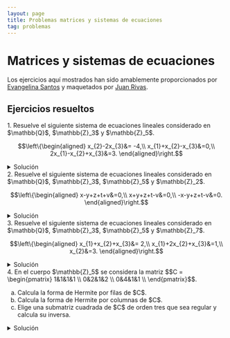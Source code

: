 ```yaml
---
layout: page
title: Problemas matrices y sistemas de ecuaciones
tag: problemas
---
```

<style>
@media (min-width: 38em) {
  html {
    font-size: 18px;
  }
}

.container {
    max-width: 56rem;
    }
    @media (min-width: 38em) {
    .container {
        max-width: 38rem;
    }
    }
    @media (min-width: 56em) {
    .container {
        max-width: 56rem;
    }
}


body {
  counter-reset: article;
}

article:before {
  counter-increment: article;
  content: counter(article) ". ";
}
</style>

# Matrices y sistemas de ecuaciones

Los ejercicios aquí mostrados han sido amablemente proporcionados por [Evangelina Santos](https://www.ugr.es/~esantos/) y maquetados por [Juan Rivas](https://github.com/MrRiversGit).

## Ejercicios resueltos 

<article>
Resuelve el siguiente sistema de ecuaciones lineales considerado en $\mathbb{Q}$, $\mathbb{Z}_3$ y $\mathbb{Z}_5$.

$$\left\{\begin{aligned} x_{2}-2x_{3}&= -4,\\ x_{1}+x_{2}-x_{3}&=0,\\ 2x_{1}-x_{2}+x_{3}&=3. \end{aligned}\right.$$
<details>
<summary>Solución</summary>
Usaremos el método de Gauss-Jordan, que consiste en encontrar la forma escalonada reducida del sistema de ecuaciones. Trabajaremos directamente en la matriz de coeficientes ampliada. 

<h3>Coeficientes en $\mathbb{Q}$</h3>
En primer lugar buscamos el pivote en la primera posición de la fila uno, en este caso intercambiando las posiciones de las ecuaciones una y dos:

$$\left(\begin{array}{ccc|c}
0 & 1 & -2 & -4\\
1 & 1 & -1 & 0\\
2 & -1 & 1 & 3
\end{array}\right)\sim_{f_1\rightarrow f_2} 
\left(\begin{array}{ccc|c}
\boxed{1} & 1 & -1 & 0\\
0 & 1 & -2 & -4\\
2 & -1 & 1 & 3
\end{array}\right).$$

Ahora utilizamos el pivote para hacer ceros debajo de él, por medio de una operación elemental del tipo: a la fila $j$ se le resta la fila uno multiplicada por el coeficiente $a_{j1}$. En este caso solo hay que realizarlo para la fila tres:

$$\left(\begin{array}{ccc|c}
\boxed{1} & 1 & -1 & 0\\
0 & 1 & -2 & -4\\
2 & -1 & 1 & 3
\end{array}\right)
\sim_{f_3-2f_1\rightarrow f_3}  
\left(\begin{array}{ccc|c}
\boxed{1} & 1 & -1 & 0\\
0 & 1 & -2 & -4\\
0 & -3 & 3 & 3
\end{array}\right).$$

Ahora procedemos de un modo similar con el pivote de la segunda ecuación, que ya está en la posición deseada, con él hacemos cero todos los elementos que están en su columna, tanto debajo como encima:

$$  
\left(\begin{array}{ccc|c}
\boxed{1} & 1 & -1 & 0\\
0 & \boxed{1} & -2 & -4\\
0 & -3 & 3 & 3
\end{array}\right)\sim_{f_1-f_2\rightarrow f_1}  
\left(\begin{array}{ccc|c}
\boxed{1} & 0 & 1 & 4\\
0 & \boxed{1} & -2 & -4\\
0 & -3 & 3 & 3
\end{array}\right)\sim_{f_3+3f_2\rightarrow f_3}  
\left(\begin{array}{ccc|c}
\boxed{1} & 0 & 1 & 4\\
0 & \boxed{1} & -2 & -4\\
0 & 0 & -3 & -9
\end{array}\right).$$

Por último, normalizamos la tercera fila dividiéndola por menos tres:

$$\left(\begin{array}{ccc|c}
\boxed{1} & 0 & 1 & 4\\
0 & \boxed{1} & -2 & -4\\
0 & 0 & -3 & -9
\end{array}\right)
\sim_{-\frac{1}{3}f_3\rightarrow f_3}\left(\begin{array}{ccc|c}
\boxed{1} & 0 & 1 & 4\\
0 & \boxed{1} & -2 & -4\\
0 & 0 & \boxed{1} & 3
\end{array}\right).$$

Por último usamos este pivote para hacer ceros el resto de entradas de su columna:

$$\left(\begin{array}{ccc|c}
\boxed{1} & 0 & 1 & 4\\
0 & \boxed{1} & -2 & -4\\
0 & 0 & \boxed{1} & 3
\end{array}\right)
\sim_{f_1-f_3\rightarrow f_1}\left(\begin{array}{ccc|c}
\boxed{1} & 0 & 0 & 1\\
0 & \boxed{1} & -2 & -4\\
0 & 0 & \boxed{1} & -3
\end{array}\right)\sim_{f_2+2f_3\rightarrow f_2}\left(\begin{array}{ccc|c}
\boxed{1} & 0 & 0 & 1\\
0 & \boxed{1} & 0 & 2\\
0 & 0 & \boxed{1} & 3
\end{array}\right).$$

Comprobemos el resultado obtenido con <code>sage</code>.

<div class="sage">
<script type="text/x-sage">
A=matrix(QQ,[[0,1,-2,-4],[1,1,-1,0],[2,-1,1,3]])
show(A,"~",A.rref())
</script>
</div>  


El sistema asociado a esta matriz tiene exactamente las mismas soluciones que el de partida (son sistemas equivalentes), y ha quedado de la siguiente manera:

$$
\left\{\begin{aligned}
x_{1}&= 1,\\
x_{2}&=2,\\
x_{3}&=3.
\end{aligned}\right.
$$

Luego es un sistema compatible determinado, y su única solución es $$(1,2,3).$$

<h3> Coeficientes en $\mathbb{Z}_3$ </h3>

En primer lugar vamos a substituir los coeficientes por representantes en $\{0,1,2\}$:

$$\left(\begin{array}{ccc|c}
0 & 1 & 1 & 2\\
1 & 1 & 2 & 0\\
2 & 2 & 1 & 0
\end{array}\right).$$

Y ahora calculamos la forma escalonada reducida por filas de esa matriz. Buscamos un pivote para la primera columna, que puede ser perfectamente el primer elemento de la segunda fila.

$$\left(\begin{array}{ccc|c}
0 & 1 & 1 & 2\\
1 & 1 & 2 & 0\\
2 & 2 & 1 & 0
\end{array}\right)\sim_{f_1\rightarrow f_2}\left(\begin{array}{ccc|c}
\boxed{1} & 1 & 2 & 0\\
0 & 1 & 1 & 2\\
2 & 2 & 1 & 0
\end{array}\right).$$

Para eliminar la otra entrada no nula de la primera columna, que está en la tercera fila, multiplicamos la primera por $-2$ y se lo sumamos a la última fila. Como $-2$ módulo $3$ es $1$, esto equivale a sumarle a la tercera la primera fila.

$$\left(\begin{array}{ccc|c}
\boxed{1} & 1 & 2 & 0\\
0 & 1 & 1 & 2\\
2 & 2 & 1 & 0
\end{array}\right)\sim_{f_3+f_1\rightarrow f_3}\left(\begin{array}{ccc|c}
\boxed{1} & 1 & 2 & 0\\
0 & 1 & 1 & 2\\
0 & 0 & 0 & 0
\end{array}\right).$$

Ahora señalamos (ya está hecho) el pivote de la segunda fila y lo usamos para hacer cero el resto de posiciones de su columna:

$$\left(\begin{array}{ccc|c}
\boxed{1} & 1 & 2 & 0\\
0 & \boxed{1} & 1 & 2\\
0 & 0 & 0 & 0
\end{array}\right)\sim_{f_1+2f_2\rightarrow f_1}
\left(\begin{array}{ccc|c}
\boxed{1} & 0 & 1 & 1\\
0 & \boxed{1} & 1 & 2\\
0 & 0 & 0 & 0
\end{array}\right).
$$

Obtenemos así la forma escalonada reducida de nuestra matriz de coeficientes ampliada. 


Comprobemos el resultado obtenido con <code>sage</code>.

<div class="sage">
<script type="text/x-sage">
A=matrix(GF(3),[[0,1,-2,-4],[1,1,-1,0],[2,-1,1,3]])
show(A,"~",A.rref())
</script>
</div>  

Puesto que la tercera fila ha quedado $0=0$, la correspondiente ecuación  se puede eliminar, quedando el siguiente sistema que es equivalente al de partida:

$$
\left\{\begin{aligned}
x_{1}+x_3&= 1,\\
x_{2}+x_3&=2.\\
\end{aligned}\right.
$$

Donde podemos despejar $x_1$ y $x_2$ (que son las incógnitas que corresponden con los pivotes) y usar $x_3$ como parámetro (la incógnita restante), quedando las soluciones parametrizadas de la siguiente forma:

$$
\left.\begin{aligned}
x_{1}&= 1+2\lambda\\
x_{2}&=2+2\lambda\\
x_3&=\lambda 
\end{aligned}\right\}, \lambda \in \mathbb{Z}_3.
$$

Luego este sistema tiene el siguiente conjunto de soluciones:

$$\{ (1,2,0), (0,1,1),(2,0,2)\}.$$

Por tanto, en el caso de tomar coeficientes en $\mathbb{Z}_3$, obtenemos un sistema compatible indeterminado.

<h3>Coeficientes en $\mathbb{Z}_5$</h3>

En primer lugar vamos a sustituir los coeficientes por sus respectivos  representantes en $\{0,1,2,3,4\}$:

$$\left(\begin{array}{ccc|c}
0 & 1 & 3 & 1\\
1 & 1 & 4 & 0\\
2 & 4 & 1 & 3
\end{array}\right).$$

Procedemos com en los casos anteriores, buscando un pivote con el que reducir la primera columna.

$$\left(\begin{array}{ccc|c}
0 & 1 & 3 & 1\\
1 & 1 & 4 & 0\\
2 & 4 & 1 & 3
\end{array}\right)
\sim_{f_1\rightarrow f_2}\left(\begin{array}{ccc|c}
\boxed{1} & 1 & 4 & 0\\
0 & 1 & 3 & 1\\
2 & 4 & 1 & 3
\end{array}\right) \sim_{f_3+3f_1\rightarrow f_3}\left(\begin{array}{ccc|c}
\boxed{1} & 1 & 4 & 0\\
0 & \boxed{1} & 3 & 1\\
0 & 2 & 3 & 3
\end{array}\right).$$

Procedemos con la segunda fila (y columna):

$$\left(\begin{array}{ccc|c}
\boxed{1} & 1 & 4 & 0\\
0 & \boxed{1} & 3 & 1\\
0 & 2 & 3 & 3
\end{array}\right)
\sim_{f_1+4f_2\rightarrow f_1}\left(\begin{array}{ccc|c}
\boxed{1} & 0 & 1 & 4\\
0 & \boxed{1} & 3 & 1\\
0 & 2 & 3 & 3
\end{array}\right)\sim_{f_3+3f_2\rightarrow f_3}
\left(\begin{array}{ccc|c}
\boxed{1} & 0 & 1 & 4\\
0 & \boxed{1} & 3 & 1\\
0 & 0 & 2 & 1
\end{array}\right).
$$

Teniendo en cuenta que $2^{-1}=3$ en $\mathbb{Z}_5$:

$$\left(\begin{array}{ccc|c}
\boxed{1} & 0 & 1 & 4\\
0 & \boxed{1} & 3 & 1\\
0 & 0 & 2 & 1
\end{array}\right)\sim_{3f_3\rightarrow f_3}
\left(\begin{array}{ccc|c}
\boxed{1} & 0 & 1 & 4\\
0 & \boxed{1} & 3 & 1\\
0 & 0 & \boxed{1} & 3
\end{array}\right).
$$

Por último usamos este pivote para hacer todos los ceros que sea posible:

$$\left(\begin{array}{ccc|c}
\boxed{1} & 0 & 1 & 4\\
0 & \boxed{1} & 3 & 1\\
0 & 0 & \boxed{1} & 3
\end{array}\right)\sim_{f_1+4f_3\rightarrow f_1}
\left(\begin{array}{ccc|c}
\boxed{1} & 0 & 0 & 1\\
0 & \boxed{1} & 3 & 1\\
0 & 0 & \boxed{1} & 3
\end{array}\right)\sim_{f_2+2f_3\rightarrow f_2}
\left(\begin{array}{ccc|c}
\boxed{1} & 0 & 0 & 1\\
0 & \boxed{1} & 0 & 2\\
0 & 0 & \boxed{1} & 3
\end{array}\right).
$$

Comprobemos el resultado obtenido con <code>sage</code>.

<div class="sage">
<script type="text/x-sage">
A=matrix(GF(5),[[0,1,-2,-4],[1,1,-1,0],[2,-1,1,3]])
show(A,"~",A.rref())
</script>
</div>  

Nos ha quedado el sistema (equivalente al original):

$$
\left\{\begin{aligned}
x_{1}&= 1,\\
x_{2}&=2,\\
x_{3}&=3.
\end{aligned}\right.
$$

Luego este sistema tiene una única solución:

$$(1,2,3),$$

y de esta forma es compatible determinado.
</details>
</article>

<article>
Resuelve el siguiente sistema de ecuaciones lineales considerado en $\mathbb{Q}$, $\mathbb{Z}_3$, $\mathbb{Z}_5$ y $\mathbb{Z}_2$.

$$\left\{\begin{aligned} x-y+z+t+v&=0,\\ x+y+z+t-v&=0,\\ -x-y+z+t-v&=0. \end{aligned}\right.$$

<details>
<summary>Solución</summary>

Este sistema es homogéneo, es decir, la columna de términos independientes es entera de ceros. Puesto que las operaciones elementales en esa columna siempre la mantienen igual, solo escribiremos la matriz de coeficientes. 
Además, un sistema homogéneo siempre es Compatible puesto que admite la solución $(0,0,0,0,0)$.

<h3>Coeficientes en $\mathbb{Q}$</h3>
$$\left(\begin{array}{rrrrr}
\boxed{1} & -1 & 1 & 1 & 1\\
1 & 1 & 1 & 1 & -1\\
-1 & -1 & 1 & 1 & -1
\end{array}\right)\sim_{\tiny \begin{array}{l} f_2-f_1\rightarrow f_2\\
f_3+f_1\rightarrow f_3 \end{array}} 
\left(\begin{array}{rrrrr}
\boxed{1} & -1 & 1 & 1 & 1\\
0 & 2 & 0 & 0 & -2\\
0 & -2 & 2 & 2 & 0
\end{array}\right).$$

Podemos tomar como pivote el segundo elemento de la segunda fila o utilizarla antes para hacer cero en la posición $(3,2)$. Estaríamos apartándonos del método de Gauss-Jordan, pero al ser la forma de escalonada reducida por filas de la matriz única, no importa cuál es el camino para obtenerla.

$$\left(\begin{array}{rrrrr}
\boxed{1} & -1 & 1 & 1 & 1\\
0 & 2 & 0 & 0 & -2\\
0 & -2 & 2 & 2 & 0
\end{array}\right)
\sim_{f_3+f_2\rightarrow f_3}  
\left(\begin{array}{rrrrr}
\boxed{1} & -1 & 1 & 1 & 1\\
0 & 2 & 0 & 0 & -2\\
0 & 0 & 2 & 2 & -2
\end{array}\right).$$

Ahora sí tomamos como pivote el segundo elemento de la segunda fila y con él hacemos cero todos los elementos que están en su columna; después continuamos con el pivote de la tercera fila:

$$\left(\begin{array}{rrrrr}
\boxed{1} & -1 & 1 & 1 & 1\\
0 & 2 & 0 & 0 & -2\\
0 & 0 & 2 & 2 & -2
\end{array}\right)
\sim_{\tiny \begin{array}{l} \frac{1}{2}f_2\rightarrow f_2\\
f_1+f_2\rightarrow f_1 \end{array}}\left(\begin{array}{rrrrr}
\boxed{1} & 0 & 1 & 1 & 0\\
0 & \boxed{1} & 0 & 0 & -1\\
0 & 0 & 2 & 2 & -2
\end{array}\right)\sim_{\tiny \begin{array}{l} \frac{1}{2}f_3\rightarrow f_3 \\f_1-f_3\rightarrow f_1 \end{array}} 
\left(\begin{array}{rrrrr}
\boxed{1} & 0 & 0 & 0 & 1\\
0 & \boxed{1} & 0 & 0 & -1\\
0 & 0 & \boxed{1} & 1 & -1
\end{array}\right).$$

Comprobemos el resultado obtenido con <code>sage</code>.

<div class="sage">
<script type="text/x-sage">
A=matrix(QQ,[[1,-1,1,1,1],[1,1,1,1,-1],[-1,-1,1,1,-1]])
show(A,"~",A.rref())
</script>
</div>  

Como ya tenemos una matriz escalonada reducida por filas, el sistema no puede simplificarse más. Solo queda escribir las soluciones: para ello observamos que las incógnitas $x,y$ y $z$ están listas para ser despejadas, son las que corresponden a los pivotes. Las que no corresponden a pivotes se utilizan como parámetros (o variables libres). La solución del sistema queda:  

$$\left.\begin{aligned}
x&=-\lambda_2\\
y&=\lambda_2\\
z&=-\lambda_1+\lambda_2\\
t&=\lambda_1 \\
v&=\lambda_2 
\end{aligned}\right\},   \lambda_1, \lambda_2 \in \mathbb{Q}.$$

luego es un sistema compatible Indeterminado.

<h3>Coeficientes en $\mathbb{Z}_3$</h3>
Este ejemplo es un caso muy especial, puesto que todos los coeficientes del sistema son unos y menos unos (también podrían haber sido ceros y razonaríamos igual), y estos elementos se pueden usar en cualquier cuerpo en el que $1\not = -1$. 

Si repasamos las operaciones utilizadas, son también válidas en $\mathbb{Z}_3$ y en $\mathbb{Z}_5$ (aunque multiplicar por $\frac{1}{2}$ correspondería a multiplicar por $2$ en $\mathbb{Z}_3$ o por $3$ en $\mathbb{Z}_5$).

Comprobemos el razonamiento con <code>sage</code>.

<div class="sage">
<script type="text/x-sage">
A=matrix(GF(3),[[1,-1,1,1,1],[1,1,1,1,-1],[-1,-1,1,1,-1]])
show(A,"~",A.rref())
</script>
</div> 


Las soluciones en $\mathbb{Z}_3$ serían

$$\left.\begin{aligned}
x&=2\lambda_2\\
y&=\lambda_2\\
z&=2\lambda_1+\lambda_2\\
t&=\lambda_1 \\
v&=\lambda_2 
\end{aligned}\right\},  \lambda_1, \lambda_2 \in \mathbb{Z}_3.$$

y por tanto es compatible indeterminado y tiene un total de $9$ soluciones.

<h3>Coeficientes en $\mathbb{Z}_5$</h3>

<div class="sage">
<script type="text/x-sage">
A=matrix(GF(5),[[1,-1,1,1,1],[1,1,1,1,-1],[-1,-1,1,1,-1]])
show(A,"~",A.rref())
</script>
</div> 

Como hemos comentado, la matriz escalonada reducida es la misma, luego las soluciones son:

$$\left.\begin{aligned}
x&=4\lambda_2\\
y&=\lambda_2\\
z&=4\lambda_1+\lambda_2\\
t&=\lambda_1 \\
v&=\lambda_2 
\end{aligned}\right\},  \ \lambda_1, \lambda_2 \in \mathbb{Z}_5,$$

y por tanto es compatible indeterminado y tiene un total de $25$ soluciones.

<h3>Coeficientes en $\mathbb{Z}_2$</h3>

$$\left(\begin{array}{ccccc}
\boxed{1} & 1 & 1 & 1 & 1\\
1 & 1 & 1 & 1 & 1\\
1 & 1 & 1 & 1 & 1
\end{array}\right)\sim_{\tiny \begin{array}{l} f_2-f_1\rightarrow f_2\\
f_3-f_1\rightarrow f_3 \end{array}} 
\left(\begin{array}{ccccc}
\boxed{1} & 1 & 1 & 1 & 1\\
0 & 0 & 0 & 0 & 0\\
0 & 0 & 0 & 0 & 0
\end{array}\right),$$

luego la única incógnita despejada sería $x$, y las soluciones dependerían de $4$ parámetros:

$$\left.\begin{aligned}
x&=\lambda_1+\lambda_2+\lambda_3+\lambda_4\\
y&=\lambda_1\\
z&=\lambda_2\\
t&=\lambda_3 \\
v&=\lambda_4 
\end{aligned}\right\},  \lambda_i \in \mathbb{Z}_2,\ i\in\{1,2,3,4\},$$

luego es compatible indeterminado y tiene un total de $2^4=16$ soluciones.
</details>
</article>

<article>
Resuelve el siguiente sistema de ecuaciones lineales considerado en $\mathbb{Q}$, $\mathbb{Z}_3$, $\mathbb{Z}_5$ y $\mathbb{Z}_7$.

$$\left\{\begin{aligned} x_{1}+x_{2}+x_{3}&= 2,\\ x_{1}+2x_{2}+x_{3}&=1,\\ x_{2}&=3. \end{aligned}\right.$$

<details>
<summary>Solución</summary>

Trabajaremos directamente con la matriz de coeficientes ampliada, buscando en cada caso la forma escalonada reducida por filas.

<h3>En $\mathbb{Z}_7$:</h3>

$$\left(\begin{array}{ccc|c}
\boxed{1} & 1 & 1 & 2\\
1 & 2 & 1 & 1\\
0 & 1 & 0 &  3
\end{array}\right)\sim_{f_2-f_1\rightarrow f_2}
\left(\begin{array}{ccc|c}
\boxed{1} & 1 & 1 & 2\\
0 & \boxed{1} & 0 & 6\\
0 & 1 & 0 &  3
\end{array}\right)\sim_{\tiny \begin{array}{l} f_1-f_2\rightarrow f_2\\
f_3-f_1\rightarrow f_3 \end{array}} 
\left(\begin{array}{ccc|c}
\boxed{1} & 0 & 1 & 3\\
0 & \boxed{1} & 0 & 6\\
0 & 0 & 0 &  4
\end{array}\right),
$$

$$\left(\begin{array}{ccc|c}
\boxed{1} & 0 & 1 & 3\\
0 & \boxed{1} & 0 & 6\\
0 & 0 & 0 &  4
\end{array}\right)
\sim_{2f_3\rightarrow f_3} 
\left(\begin{array}{ccc|c}
\boxed{1} & 0 & 1 & 3\\
0 & \boxed{1} & 0 &  6\\
0 & 0 & 0 & 1\\
\end{array}\right)\sim_{\tiny \begin{array}{l} f_1-3f_3\rightarrow f_1\\
f_2-6f_3\rightarrow f_2 \end{array}}
\left(\begin{array}{ccc|c}
\boxed{1} & 0 & 1 & 0\\
0 & \boxed{1} & 0 &  0\\
0 & 0 & 0 & \boxed{1}\\
\end{array}\right).
$$

Comprobemos el resultado obtenido con <code>sage</code>.

<div class="sage">
<script type="text/x-sage">
A=matrix(GF(7),[[1,1,1,2],[1,2,1,1],[0,1,0,3]])
show(A,"~",A.rref())
</script>
</div> 

En el último paso no hemos escrito las operaciones elementales puesto que se da una circunstancia muy especial: el único elemento no nulo es el pivote. Eso hace que operar con esta fila sea muy sencillo, solo borra los elementos de su columna sin cambiar nada más.

Como hay un pivote en la columna de términos independientes (es decir, aparece la ecuación $0=1$) entonces el sistema es incompatible.

<h3>En $\mathbb{Z}_5$:</h3>

$$
\left(\begin{array}{ccc|c}
\boxed{1} & 1 & 1 & 2\\
1 & 2 & 1 & 1\\
0 & 1 & 0 &  3
\end{array}\right)\sim_{f_2-f_1\rightarrow f_2}
\left(\begin{array}{ccc|c}
\boxed{1} & 1 & 1 & 2\\
0 & \boxed{1} & 0 & 4\\
0 & 1 & 0 &  3
\end{array}\right)\sim_{\tiny \begin{array}{l} f_1-f_2\rightarrow f_2\\
f_3-f_1\rightarrow f_3 \end{array}} 
\left(\begin{array}{ccc|c}
\boxed{1} & 0 & 1 & 3\\
0 & \boxed{1} & 0 & 4\\
0 & 0 & 0 &  4
\end{array}\right),
$$

$$\left(\begin{array}{ccc|c}
\boxed{1} & 0 & 1 & 3\\
0 & \boxed{1} & 0 & 4\\
0 & 0 & 0 &  4
\end{array}\right)
\sim_{4f_3\rightarrow f_3} 
\left(\begin{array}{ccc|c}
\boxed{1} & 0 & 1 & 3\\
0 & \boxed{1} & 0 &  4\\
0 & 0 & 0 & 1\\
\end{array}\right)\sim_{\tiny \begin{array}{l} f_1-3f_3\rightarrow f_1\\
f_2-4f_3\rightarrow f_2 \end{array}}
\left(\begin{array}{ccc|c}
\boxed{1} & 0 & 1 & 0\\
0 & \boxed{1} & 0 &  0\\
0 & 0 & 0 & \boxed{1}\\
\end{array}\right).
$$

Comprobemos el resultado obtenido con <code>sage</code>.

<div class="sage">
<script type="text/x-sage">
A=matrix(GF(5),[[1,1,1,2],[1,2,1,1],[0,1,0,3]])
show(A,"~",A.rref())
</script>
</div> 

Como hay un pivote en la columna de términos independientes (es decir, aparece la ecuación $0=1$), el sistema es incompatible.

<h3>En $\mathbb{Z}_3$:</h3>

$$
\left(\begin{array}{ccc|c}
\boxed{1} & 1 & 1 & 2\\
1 & 2 & 1 & 1\\
0 & 1 & 0 &  0
\end{array}\right)\sim_{f_2-f_1\rightarrow f_2}
\left(\begin{array}{ccc|c}
\boxed{1} & 1 & 1 & 2\\
0 & \boxed{1} & 0 & 4\\
0 & 1 & 0 &  3
\end{array}\right)\sim_{\tiny \begin{array}{l} f_1-f_2\rightarrow f_2\\
f_3-f_1\rightarrow f_3 \end{array}} 
\left(\begin{array}{ccc|c}
\boxed{1} & 0 & 1 & 3\\
0 & \boxed{1} & 0 & 4\\
0 & 0 & 0 &  4
\end{array}\right),
$$

$$\left(\begin{array}{ccc|c}
\boxed{1} & 0 & 1 & 3\\
0 & \boxed{1} & 0 & 4\\
0 & 0 & 0 &  4
\end{array}\right)
\sim_{4f_3\rightarrow f_3} 
\left(\begin{array}{ccc|c}
\boxed{1} & 0 & 1 & 3\\
0 & \boxed{1} & 0 &  4\\
0 & 0 & 0 & 1\\
\end{array}\right)\sim_{\tiny \begin{array}{l} f_1-3f_3\rightarrow f_1\\
f_2-4f_3\rightarrow f_2 \end{array}}
\left(\begin{array}{ccc|c}
\boxed{1} & 0 & 1 & 0\\
0 & \boxed{1} & 0 &  0\\
0 & 0 & 0 & \boxed{1}\\
\end{array}\right).
$$

Comprobemos el resultado obtenido con <code>sage</code>.

<div class="sage">
<script type="text/x-sage">
A=matrix(GF(3),[[1,1,1,2],[1,2,1,1],[0,1,0,3]])
show(A,"~",A.rref())
</script>
</div> 

Como hay un pivote en la columna de términos independientes (es decir, aparece la ecuación $0=1$), el sistema es incompatible.

<h3>En En $\mathbb{Q}$:</h3>

$$
\left(\begin{array}{ccc|c}
\boxed{1} & 1 & 1 & 2\\
1 & 2 & 1 & 1\\
0 & 1 & 0 &  3
\end{array}\right)\sim_{f_2-f_1\rightarrow f_2}
\left(\begin{array}{ccc|c}
\boxed{1} & 1 & 1 & 2\\
0 & \boxed{1} & 0 & -1\\
0 & 1 & 0 &  3
\end{array}\right)\sim_{\tiny \begin{array}{l} f_1-f_2\rightarrow f_2\\
f_3-f_1\rightarrow f_3 \end{array}} 
\left(\begin{array}{ccc|c}
\boxed{1} & 0 & 1 & 3\\
0 & \boxed{1} & 0 & -1\\
0 & 0 & 0 &  4
\end{array}\right),
$$

$$\left(\begin{array}{ccc|c}
\boxed{1} & 0 & 1 & 3\\
0 & \boxed{1} & 0 & -1\\
0 & 0 & 0 &  4
\end{array}\right)
\sim_{\frac{1}{4}f_3\rightarrow f_3} 
\left(\begin{array}{ccc|c}
\boxed{1} & 0 & 1 & 3\\
0 & \boxed{1} & 0 &  -1\\
0 & 0 & 0 & 1\\
\end{array}\right)\sim_{\tiny \begin{array}{l} f_1-3f_3\rightarrow f_1\\
f_2+f_3\rightarrow f_2 \end{array}}
\left(\begin{array}{ccc|c}
\boxed{1} & 0 & 1 & 0\\
0 & \boxed{1} & 0 &  0\\
0 & 0 & 0 & \boxed{1}\\
\end{array}\right).
$$

Comprobemos el resultado obtenido con <code>sage</code>.

<div class="sage">
<script type="text/x-sage">
A=matrix(QQ,[[1,1,1,2],[1,2,1,1],[0,1,0,3]])
show(A,"~",A.rref())
</script>
</div> 

Como hay un pivote en la columna de términos independientes (es decir, aparece la ecuación $0=1$), el sistema es incompatible.
</details>
</article>

<article>
En el cuerpo $\mathbb{Z}_5$ se considera la matriz
$$C = \begin{pmatrix} 1&1&1&1 \\ 0&2&1&2 \\ 0&4&1&1 \\ \end{pmatrix}$$.

<ol type="a">
  <li>Calcula la forma de Hermite por filas de $C$.</li>
  <li>Calcula la forma de Hermite por columnas de $C$.</li>
  <li>Elige una submatriz cuadrada de $C$ de orden tres que sea regular y calcula su inversa.</li>
</ol>

<details>
<summary>Solución</summary>
<ol type="a">
<li>Forma de Hermite por filas</li>
Realizamos operaciones elemntales por filas hasta obtener una matriz escalonada reducida por filas:

$$\left( 
\begin{array}{rrrr}
\boxed{1} & 1 & 1 & 1\\
0 & 2 & 1 & 2\\
0 & 4 & 1 & 1\\
\end{array}
\right)\sim_{\tiny \begin{array}{l} 3f_2\rightarrow f_2\end{array}}
\left(
\begin{array}{rrrr}
\boxed{1} & 1 & 1 & 1\\
0 & 1 & 3 & 1\\
0 & 4 & 1 & 1\\
\end{array}
\right)\sim_{\tiny \begin{array}{l} f_3-4f_2\rightarrow f_3\end{array}}
\left( 
\begin{array}{rrrr}
\boxed{1} & 0 & 3 & 0\\
0 & \boxed{1} & 3 & 1\\
0 & 0 & 4 & 2\\
\end{array}
\right),$$

$$\left( 
\begin{array}{rrrr}
\boxed{1} & 0 & 3 & 0\\
0 & \boxed{1} & 3 & 1\\
0 & 0 & 4 & 2\\
\end{array}
\right)\sim_{\tiny \begin{array}{l} 4f_3\rightarrow f_3\end{array}}
\left( 
\begin{array}{rrrr}
\boxed{1} & 0 & 3 & 0\\
0 & \boxed{1} & 3 & 1\\
0 & 0 &\boxed{1} & 3\\
\end{array}
\right)\sim_{\tiny \begin{array}{l} f_1-3f_3\rightarrow f_1\\
f_2-3f_3\rightarrow f_2 \end{array}}
\left(
\begin{array}{rrrr}
\boxed{1} & 0 & 0 & 1\\
0 &\boxed{1} & 0 & 2\\
0 & 0 & \boxed{1} & 3\\
\end{array}
\right).$$

Por tanto la forma de Hermite por filas es 

$$\left( 
\begin{array}{rrrr}
1 & 0 & 0 & 1\\
0 & 1 & 0 & 2\\
0 & 0 & 1 & 3\\
\end{array}
\right).$$

<li>Forma de Hermite por columnas</li>
Como el número de pivotes en la forma de Hermite por columnas coincide con el que hay en la de filas, entonces la única posibilidad es que sea 
$$\left( 
\begin{array}{rrrr}
\boxed{1} & 0 & 0 & 0\\
0 & \boxed{1} & 0 & 0\\
0 & 0 & \boxed{1} & 0\\
\end{array}
\right).$$

<li>Una submatriz cuadrada de orden tres regular y su inversa.</li>
Hay cuatro elecciones posibles, como puede comprobarse la solución solo damos un ejemplo de cómo calcularlo.
Elegimos por ejemplo las tres primeras columnas (como el determinante vale $2-4=-2=3$ en  $\mathbb{Z}_5$, es regular) y unimos una matriz identidad. Para calcular la inversa realizamos operaciones elementales por filas en las filas largas:
$$[A|I]=\left( 
\begin{array}{rrr|rrr}
\boxed{1} & 1 & 1 & 1 & 0 & 0\\
0 & 2 & 1 & 0 & 1 & 0\\
0 & 4 & 1 & 0 & 0 & 1\\
\end{array}
\right)\sim_{\tiny \begin{array}{l} 3f_2\rightarrow f_2\end{array}}
\left( 
\begin{array}{rrr|rrr}
\boxed{1} & 1 & 1 & 1 & 0 & 0\\
0 & \boxed{1} & 3 & 0 & 3 & 0\\
0 & 4 & 1 & 0 & 0 & 1\\
\end{array}
\right),$$

$$
\left( 
\begin{array}{rrr|rrr}
\boxed{1} & 1 & 1 & 1 & 0 & 0\\
0 & \boxed{1} & 3 & 0 & 3 & 0\\
0 & 4 & 1 & 0 & 0 & 1\\
\end{array}
\right)\sim_{\tiny \begin{array}{l} f_3-4f_2\rightarrow f_3\end{array}}
\left(
\begin{array}{rrr|rrr}
\boxed{1} & 0 & 3 & 1 & 2 & 0\\
0 & \boxed{1} & 3 & 0 & 3 & 0\\
0 & 0 & 4 & 0 & 3 & 1\\
\end{array}
\right),$$

$$
\left(
\begin{array}{rrr|rrr}
\boxed{1} & 0 & 3 & 1 & 2 & 0\\
0 & \boxed{1} & 3 & 0 & 3 & 0\\
0 & 0 & 4 & 0 & 3 & 1\\
\end{array}
\right)\sim_{\tiny \begin{array}{l} 4f_3\rightarrow f_3\end{array}}
\left(
\begin{array}{rrr|rrr}
\boxed{1} & 0 & 3 & 1 & 2 & 0\\
0 & \boxed{1} & 3 & 0 & 3 & 0\\
0 & 0 & \boxed{1} & 0 & 2 & 4\\
\end{array}
\right),$$

$$
\left(
\begin{array}{rrr|rrr}
\boxed{1} & 0 & 3 & 1 & 2 & 0\\
0 & \boxed{1} & 3 & 0 & 3 & 0\\
0 & 0 & \boxed{1} & 0 & 2 & 4\\
\end{array}
\right)\sim_{\tiny \begin{array}{l} f_1-3f_3\rightarrow f_1\\
f_2-3f_3\rightarrow f_2 \end{array}}
\left( 
\begin{array}{rrr|rrr}
\boxed{1} & 0 & 0 & 1 & 1 & 3\\
0 & \boxed{1} & 0 & 0 & 2 & 3\\
0 & 0 & \boxed{1} & 0 & 2 & 4\\
\end{array}
\right)=[I|A^{-1}].$$
que comprobamos que es inversa:
$$\left( 
\begin{array}{rrr}
1 & 1 & 1 \\
0 & 2 & 1 \\
0 & 4 & 1 \\
\end{array}
\right)\left( 
\begin{array}{rrr}
1 & 1 & 3 \\
0 & 2 & 3 \\
0 & 2 & 4 \\
\end{array}
\right)=\left( 
\begin{array}{rrr}
1 & 0 & 0 \\
0 & 1 & 0 \\
0 & 0 & 1 \\
\end{array}
\right).$$

</ol>
</details>
</article>